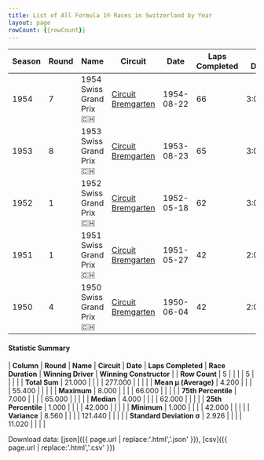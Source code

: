 ```yaml
---
title: List of All Formula 1® Races in Switzerland by Year
layout: page
rowCount: {{rowCount}}
---
```


| Season | Round | Name | Circuit | Date | Laps Completed | Race Duration | Winning Driver | Winning Constructor |
|--|--|--|--|--|--|--|--|--|
| 1954 | 7 | 1954 Swiss Grand Prix 🇨🇭 | [Circuit Bremgarten](/f1/circuits/bremgarten) | 1954-08-22 | 66 | 3:00:34.5 | Juan Fangio 🇦🇷 | Mercedes 🇩🇪 |
| 1953 | 8 | 1953 Swiss Grand Prix 🇨🇭 | [Circuit Bremgarten](/f1/circuits/bremgarten) | 1953-08-23 | 65 | 3:01:34.40 | Alberto Ascari 🇮🇹 | Ferrari 🇮🇹 |
| 1952 | 1 | 1952 Swiss Grand Prix 🇨🇭 | [Circuit Bremgarten](/f1/circuits/bremgarten) | 1952-05-18 | 62 | 3:01:46.1 | Piero Taruffi 🇮🇹 | Ferrari 🇮🇹 |
| 1951 | 1 | 1951 Swiss Grand Prix 🇨🇭 | [Circuit Bremgarten](/f1/circuits/bremgarten) | 1951-05-27 | 42 | 2:07:53.64 | Juan Fangio 🇦🇷 | Alfa Romeo 🇮🇹 |
| 1950 | 4 | 1950 Swiss Grand Prix 🇨🇭 | [Circuit Bremgarten](/f1/circuits/bremgarten) | 1950-06-04 | 42 | 2:02:53.7 | Nino Farina 🇮🇹 | Alfa Romeo 🇮🇹 |

#### Statistic Summary

| **Column** | **Round** | **Name** | **Circuit** | **Date** | **Laps Completed** | **Race Duration** | **Winning Driver** | **Winning Constructor** |
| **Row Count** | 5 |  |  |  | 5 |  |  |  |
| **Total Sum** | 21.000 |  |  |  | 277.000 |  |  |  |
| **Mean μ (Average)** | 4.200 |  |  |  | 55.400 |  |  |  |
| **Maximum** | 8.000 |  |  |  | 66.000 |  |  |  |
| **75th Percentile** | 7.000 |  |  |  | 65.000 |  |  |  |
| **Median** | 4.000 |  |  |  | 62.000 |  |  |  |
| **25th Percentile** | 1.000 |  |  |  | 42.000 |  |  |  |
| **Minimum** | 1.000 |  |  |  | 42.000 |  |  |  |
| **Variance** | 8.560 |  |  |  | 121.440 |  |  |  |
| **Standard Deviation σ** | 2.926 |  |  |  | 11.020 |  |  |  |

Download data: [json]({{ page.url | replace:'.html','.json' }}), [csv]({{ page.url | replace:'.html','.csv' }})
